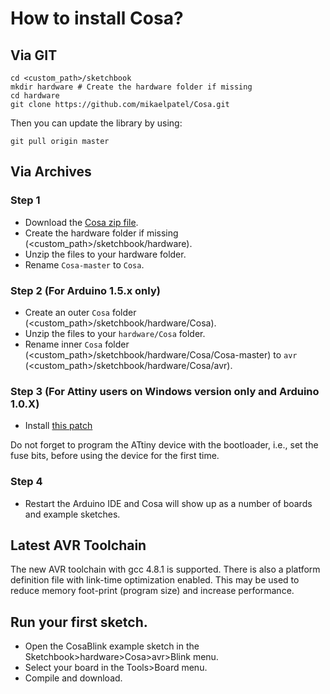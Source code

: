 # How to install Cosa?

## Via GIT

```shell
cd <custom_path>/sketchbook
mkdir hardware # Create the hardware folder if missing
cd hardware
git clone https://github.com/mikaelpatel/Cosa.git
```

Then you can update the library by using:

```shell
git pull origin master
```

## Via Archives

### Step 1

* Download the [Cosa zip file](https://github.com/mikaelpatel/Cosa/archive/master.zip).
* Create the hardware folder if missing (<custom_path>/sketchbook/hardware).
* Unzip the files to your hardware folder.
* Rename `Cosa-master` to `Cosa`.

### Step 2 (For Arduino 1.5.x only)

* Create an outer `Cosa` folder (<custom_path>/sketchbook/hardware/Cosa).
* Unzip the files to your `hardware/Cosa` folder.
* Rename inner `Cosa` folder (<custom_path>/sketchbook/hardware/Cosa/Cosa-master) to `avr` (<custom_path>/sketchbook/hardware/Cosa/avr).

### Step 3 (For Attiny users on Windows version only and Arduino 1.0.X)

* Install [this patch](https://github.com/TCWORLD/ATTinyCore/tree/master/PCREL%20Patch%20for%20GCC)

Do not forget to program the ATtiny device with the bootloader, i.e.,
set the fuse bits, before using the device for the first time.

### Step 4

* Restart the Arduino IDE and Cosa will show up as a number of boards and example sketches.

## Latest AVR Toolchain

The new AVR toolchain with gcc 4.8.1 is supported. There is also a
platform definition file with link-time optimization enabled. This may
be used to reduce memory foot-print (program size) and increase
performance.

## Run your first sketch.

* Open the CosaBlink example sketch in the Sketchbook>hardware>Cosa>avr>Blink menu.
* Select your board in the Tools>Board menu.
* Compile and download.

